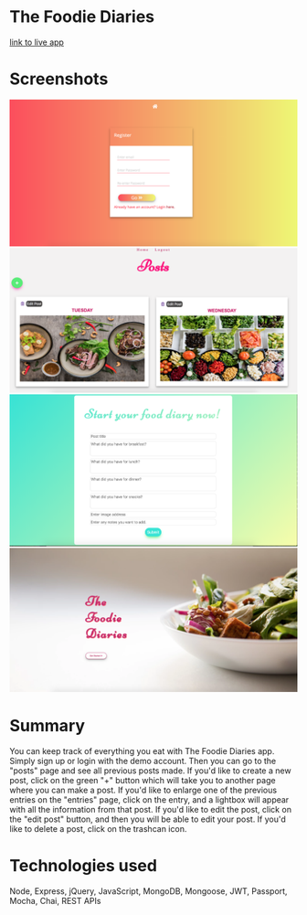 # The Foodie Diaries

[link to live app](https://immense-ridge-55909.herokuapp.com/api/Home)

# Screenshots

![1.](https://github.com/annahisenberg/food-diary-node/blob/master/Screen%20Shot%202018-07-04%20at%208.54.02%20PM.png)
![2.](https://github.com/annahisenberg/food-diary-node/blob/master/Screen%20Shot%202018-07-04%20at%209.21.00%20PM.png)
![3.](https://github.com/annahisenberg/food-diary-node/blob/master/Screen%20Shot%202018-07-05%20at%2010.18.51%20AM.png)
![4.](https://github.com/annahisenberg/food-diary-node/blob/master/Screen%20Shot%202018-07-04%20at%208.54.49%20PM.png)

# Summary 
You can keep track of everything you eat with The Foodie Diaries app. Simply sign up or login with the demo account.
Then you can go to the "posts" page and see all previous posts made. If you'd like to create a new post, click on the 
green "+" button which will take you to another page where you can make a post. If you'd like to enlarge one of the
previous entries on the "entries" page, click on the entry, and a lightbox will appear with all the information from that
post. If you'd like to edit the post, click on the "edit post" button, and then you will be able to edit your post. If you'd like to delete a post, click on the trashcan icon. 

# Technologies used 
Node, Express, jQuery, JavaScript, MongoDB, Mongoose, JWT, Passport, Mocha, Chai, REST APIs
